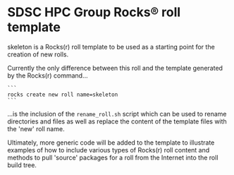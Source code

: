 # SDSC HPC Group Rocks® roll template

skeleton is a Rocks(r) roll template to be used as a starting point for the creation of new rolls.

Currently the only difference between this roll and the template generated by the Rocks(r) command...

	```
	rocks create new roll name=skeleton
	```

...is the inclusion of the `rename_roll.sh` script which can be used to rename directories and files as well as replace the content of the template files with the 'new' roll name.

Ultimately, more generic code will be added to the template to illustrate examples of how to include various types of Rocks(r) roll content and methods to pull 'source' packages for a roll from the Internet into the roll build tree.
